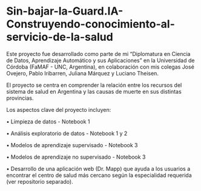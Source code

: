# Sin-bajar-la-Guard.IA-Construyendo-conocimiento-al-servicio-de-la-salud

Este proyecto fue desarrollado como parte de mi “Diplomatura en Ciencia de Datos, Aprendizaje Automático y sus Aplicaciones” en la Universidad de Córdoba (FaMAF - UNC, Argentina), en colaboración con mis colegas José Ovejero, Pablo Iribarren, Juliana Márquez y Luciano Theisen.

El proyecto se centra en comprender la relación entre los recursos del sistema de salud en Argentina y las causas de muerte en sus distintas provincias.

Los aspectos clave del proyecto incluyen:

• Limpieza de datos - Notebook 1

• Análisis exploratorio de datos - Notebook 1 y 2

• Modelos de aprendizaje supervisado - Notebook 3

• Modelos de aprendizaje no supervisado - Notebook 3

• Desarrollo de una aplicación web (Dr. Mapp) que ayuda a los usuarios a encontrar el centro de salud más cercano según la especialidad requerida (ver repositorio separado).
